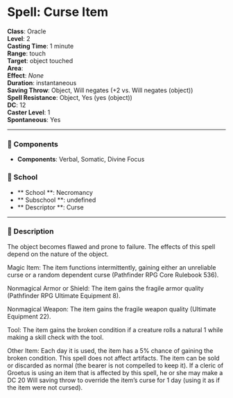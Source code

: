 
# Spell: Curse Item
**Class**: Oracle  
**Level**: 2  
**Casting Time**: 1 minute  
**Range**: touch  
**Target**: object touched  
**Area**:   
**Effect**: _None_  
**Duration**: instantaneous  
**Saving Throw**: Object, Will negates (+2 vs. Will negates (object))  
**Spell Resistance**: Object, Yes (yes (object))  
**DC**: 12  
**Caster Level**: 1  
**Spontaneous**: Yes

---

### 🔮 Components
- **Components**: Verbal, Somatic, Divine Focus

### 🏫 School
- ** School **: Necromancy
- ** Subschool **: undefined
- ** Descriptor **: Curse
---

### 📜 Description
The object becomes flawed and prone to failure. The effects of this spell depend on the nature of the object.

Magic Item: The item functions intermittently, gaining either an unreliable curse or a random dependent curse (Pathfinder RPG Core Rulebook 536).

Nonmagical Armor or Shield: The item gains the fragile armor quality (Pathfinder RPG Ultimate Equipment 8).

Nonmagical Weapon: The item gains the fragile weapon quality (Ultimate Equipment 22).

Tool: The item gains the broken condition if a creature rolls a natural 1 while making a skill check with the tool.

Other Item: Each day it is used, the item has a 5% chance of gaining the broken condition. This spell does not affect artifacts. The item can be sold or discarded as normal (the bearer is not compelled to keep it). If a cleric of Groetus is using an item that is affected by this spell, he or she may make a DC 20 Will saving throw to override the item’s curse for 1 day (using it as if the item were not cursed).
